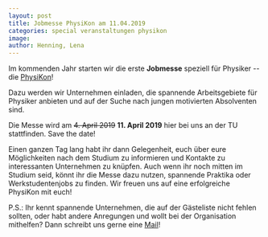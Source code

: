 ```yaml
---
layout: post
title: Jobmesse PhysiKon am 11.04.2019
categories: special veranstaltungen physikon
image:
author: Henning, Lena
---
```


Im kommenden Jahr starten wir die erste **Jobmesse** speziell für Physiker -- die [PhysiKon](https://physikon.pep-dortmund.org/)!

Dazu werden wir Unternehmen einladen, die spannende Arbeitsgebiete für Physiker anbieten und auf der Suche nach jungen motivierten Absolventen sind.

Die Messe wird am ~~4. April 2019~~ **11. April 2019** hier bei uns an der TU stattfinden.
Save the date!

Einen ganzen Tag lang habt ihr dann Gelegenheit, euch über eure Möglichkeiten nach dem Studium zu informieren und Kontakte zu interessanten Unternehmen zu knüpfen.
Auch wenn ihr noch mitten im Studium seid, könnt ihr die Messe dazu nutzen, spannende Praktika oder Werkstudentenjobs zu finden.
Wir freuen uns auf eine erfolgreiche PhysiKon mit euch!

P.S.: Ihr kennt spannende Unternehmen, die auf der Gästeliste nicht fehlen sollten, oder habt andere Anregungen und wollt bei der Organisation mithelfen?
Dann schreibt uns gerne eine [Mail](mailto:physikon@pep-dortmund.org)!
